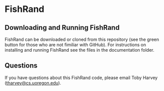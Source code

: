 # FishRand

## Downloading and Running FishRand

FishRand can be downloaded or cloned from this repository (see the green button for those who are not fimiliar with GitHub). For instructions on installing and running FishRand see the files in the documentation folder.

## Questions

If you have questions about this FishRand code, please email Toby Harvey (tharvey@cs.uoregon.edu).
